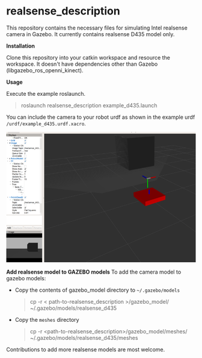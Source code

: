 realsense_description
=========
This repository contains the necessary files for simulating Intel realsense camera in Gazebo. It currently contains realsense D435 model only.

**Installation**

Clone this repository into your catkin workspace and resource the workspace. It doesn't have dependencies other than Gazebo (libgazebo_ros_openni_kinect).

**Usage**

Execute the example roslaunch.
> roslaunch realsense_description example_d435.launch

You can include the camera to your robot urdf as shown in the example urdf `/urdf/example_d435.urdf.xacro`.

![alt text](blobs/rviz_screenshot.png)

**Add realsense model to GAZEBO models**
To add the camera model to gazebo models:
 - Copy the contents of gazebo_model directory to `~/.gazebo/models`
    > cp -r < path-to-realsense_description >/gazebo_model/   ~/.gazebo/models/realsense_d435

 - Copy the `meshes` directory
    > cp -r <path-to-realsense_description>/gazebo_model/meshes/ ~/.gazebo/models/realsense_d435/meshes

Contributions to add more realsense models are most welcome.
